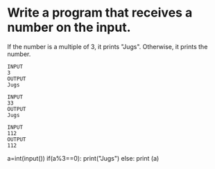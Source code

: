 # Write a program that receives a number on the input.
If the number is a multiple of 3, it prints "Jugs". 
Otherwise, it prints the number.

~~~
INPUT 
3 
OUTPUT
Jugs
~~~
~~~
INPUT 
33
OUTPUT
Jugs
~~~
~~~
INPUT 
112
OUTPUT
112
~~~

a=int(input())
if(a%3==0):
  print("Jugs")
else: 
  print (a)
